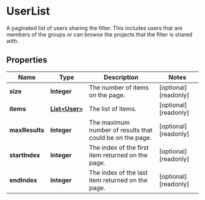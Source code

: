 

# UserList

A paginated list of users sharing the filter. This includes users that are members of the groups or can browse the projects that the filter is shared with.

## Properties

Name | Type | Description | Notes
------------ | ------------- | ------------- | -------------
**size** | **Integer** | The number of items on the page. |  [optional] [readonly]
**items** | [**List&lt;User&gt;**](User.md) | The list of items. |  [optional] [readonly]
**maxResults** | **Integer** | The maximum number of results that could be on the page. |  [optional] [readonly]
**startIndex** | **Integer** | The index of the first item returned on the page. |  [optional] [readonly]
**endIndex** | **Integer** | The index of the last item returned on the page. |  [optional] [readonly]



